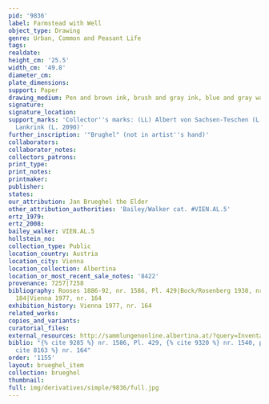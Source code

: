 ```yaml
---
pid: '9836'
label: Farmstead with Well
object_type: Drawing
genre: Urban, Common and Peasant Life
tags: 
realdate: 
height_cm: '25.5'
width_cm: '49.8'
diameter_cm: 
plate_dimensions: 
support: Paper
drawing_medium: Pen and brown ink, brush and gray ink, blue and gray wash
signature: 
signature_location: 
support_marks: 'Collector''s marks: (LL) Albert von Sachsen-Teschen (L. 174); (LR)
  Lankrink (L. 2090)'
further_inscription: '"Brughel" (not in artist''s hand)'
collaborators: 
collaborator_notes: 
collectors_patrons: 
print_type: 
print_notes: 
printmaker: 
publisher: 
states: 
our_attribution: Jan Brueghel the Elder
other_attribution_authorities: 'Bailey/Walker cat. #VIEN.AL.5'
ertz_1979: 
ertz_2008: 
bailey_walker: VIEN.AL.5
hollstein_no: 
collection_type: Public
location_country: Austria
location_city: Vienna
location_collection: Albertina
location_or_most_recent_sale_notes: '8422'
provenance: 7257|7258
bibliography: Rooses 1886-92, nr. 1586, Pl. 429|Bock/Rosenberg 1930, nr. 1540, pl.
  184|Vienna 1977, nr. 164
exhibition_history: Vienna 1977, nr. 164
related_works: 
copies_and_variants: 
curatorial_files: 
external_resources: http://sammlungenonline.albertina.at/?query=Inventarnummer%3D%5B8422%5D&showtype=record
biblio: "{% cite 9285 %} nr. 1586, Pl. 429, {% cite 9320 %} nr. 1540, pl. 184, {%
  cite 8163 %} nr. 164"
order: '1155'
layout: brueghel_item
collection: brueghel
thumbnail: 
full: img/derivatives/simple/9836/full.jpg
---
```

